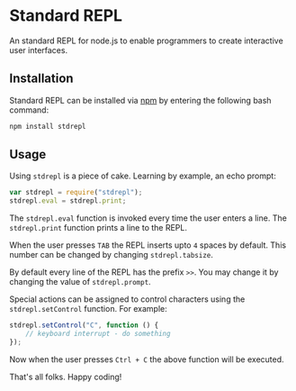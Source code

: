 # Standard REPL #

An standard REPL for node.js to enable programmers to create interactive user interfaces.

## Installation ##

Standard REPL can be installed via [npm](https://npmjs.org/ "npm") by entering the following bash command:

```bash
npm install stdrepl
```

## Usage ##

Using `stdrepl` is a piece of cake. Learning by example, an echo prompt:

```javascript
var stdrepl = require("stdrepl");
stdrepl.eval = stdrepl.print;
```

The `stdrepl.eval` function is invoked every time the user enters a line. The `stdrepl.print` function prints a line to the REPL.

When the user presses `TAB` the REPL inserts upto `4` spaces by default. This number can be changed by changing `stdrepl.tabsize`.

By default every line of the REPL has the prefix `>>`. You may change it by changing the value of `stdrepl.prompt`.

Special actions can be assigned to control characters using the `stdrepl.setControl` function. For example:

```javascript
stdrepl.setControl("C", function () {
    // keyboard interrupt - do something
});
```

Now when the user presses `Ctrl + C` the above function will be executed.

That's all folks. Happy coding!
